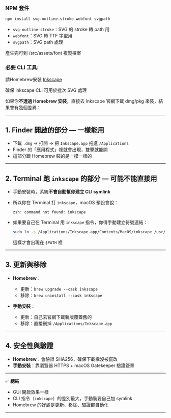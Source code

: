 ### NPM 套件
```bash
npm install svg-outline-stroke webfont svgpath
```
- `svg-outline-stroke`：SVG 的 stroke 轉 path 用
- `webfont`：SVG 轉 TTF 字型用
- `svgpath`：SVG path 處理

產生完可到 /src/assets/font 複製檔案


### 必要 CLI 工具:
請Homebrew安裝 [Inkscape](https://formulae.brew.sh/cask/inkscape)

確保 inkscape CLI 可用於批次 SVG 處理

如果你**不透過 Homebrew 安裝**，直接去 Inkscape 官網下載 dmg/pkg 來裝，結果會有幾個差異：

---

## 1. Finder 開啟的部分 — **一樣能用**

* 下載 `.dmg` → 打開 → 把 `Inkscape.app` 拖進 `/Applications`
* Finder 的「應用程式」裡就會出現，雙擊就能開
* 這部分跟 Homebrew 裝的是一模一樣的

---

## 2. Terminal 跑 `inkscape` 的部分 — **可能不能直接用**

* 手動安裝時，系統**不會自動幫你建立 CLI symlink**
* 所以你在 Terminal 打 `inkscape`，macOS 預設會說：

  ```
  zsh: command not found: inkscape
  ```
* 如果要自己在 Terminal 用 `inkscape` 指令，你得手動建立符號連結：

  ```bash
  sudo ln -s /Applications/Inkscape.app/Contents/MacOS/inkscape /usr/local/bin/inkscape
  ```

  這樣才會出現在 `$PATH` 裡

---

## 3. 更新與移除

* **Homebrew**：

  * 更新：`brew upgrade --cask inkscape`
  * 移除：`brew uninstall --cask inkscape`
* **手動安裝**：

  * 更新：自己去官網下載新版覆蓋舊的
  * 移除：直接刪掉 `/Applications/Inkscape.app`

---

## 4. 安全性與驗證

* **Homebrew**：會驗證 SHA256，確保下載檔沒被竄改
* **手動安裝**：靠瀏覽器 HTTPS + macOS Gatekeeper 驗證簽章

---

✅ **總結**

* GUI 開啟效果一樣
* CLI 指令（`inkscape`）的差別最大，手動裝要自己加 symlink
* Homebrew 的好處是更新、移除、驗證都自動化

---

